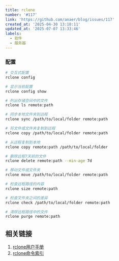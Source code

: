 ```yaml
---
title: rclone
number: '#117'
link: 'https://github.com/anaer/blog/issues/117'
created_at: '2025-04-30 13:18:11'
updated_at: '2025-07-07 13:33:46'
labels:
  - 软件
  - 服务器
---
```

### 配置

```sh
# 交互式配置
rclone config   

# 显示当前配置
rclone config show 

# 列出存储空间中的文件
rclone ls remote:path

# 同步本地文件夹到远程
rclone sync /path/to/local/folder remote:path

# 将文件或文件夹复制到远程
rclone copy /path/to/local/folder remote:path

# 从远程复制到本地
rclone copy remote:path /path/to/local/folder

# 删除远程7天前的文件
rclone delete remote:path --min-age 7d

# 移动文件或文件夹
rclone move /path/to/local/folder remote:path

# 检查远程路径的内容
rclone size remote:path

# 检查文件夹之间的差异
rclone check /path/to/local/folder remote:path

# 清除远程路径中的文件
rclone purge remote:path
```

## 相关链接
1. [rclone用户手册](https://www.cnblogs.com/cyl048/p/16635341.html)
2. [rclone命令索引](https://www.rclone.cn/index/rclone%E5%91%BD%E4%BB%A4%E7%B4%A2%E5%BC%95/)
